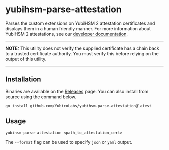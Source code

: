 # yubihsm-parse-attestation

Parses the custom extensions on YubiHSM 2 attestation certificates and displays them in a human friendly manner. For more information about YubiHSM 2 attestations, see our [developer documentation](https://developers.yubico.com/YubiHSM2/Concepts/Attestation.html).

---
**NOTE:** This utility does not verify the supplied certificate has a chain back to a trusted certificate authority. You must verify this before relying on the output of this utility.

---

## Installation

Binaries are available on the [Releases](https://github.com/YubicoLabs/yubihsm-parse-attestation/releases) page. You can also install from source using the command below.

```
go install github.com/YubicoLabs/yubihsm-parse-attestation@latest
```

## Usage

```
yubihsm-parse-attestation <path_to_attestation_cert>
```

The `--format` flag can be used to specify `json` or `yaml` output.
